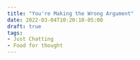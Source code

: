 ```yaml
---
title: "You're Making the Wrong Argument"
date: 2022-03-04T10:20:10-05:00
draft: true
tags:
- Just Chatting 
- Food for thought
---
```


